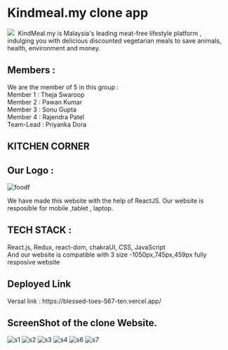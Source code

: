 <h1>Kindmeal.my clone app </h1>
<img src="https://www.kindmeal.my/images/logo-kindmeal.png"/>

<img src="" alt=""/>
KindMeal.my is Malaysia's leading meat-free lifestyle platform , indulging you with delicious discounted vegetarian meals to save animals, health, environment and money.

<h2>Members :</h2>

<p>
We are the member of 5 in this group :
 <br>
Member 1 : Theja Swaroop
  <br>
Member 2 : Pawan Kumar 
  <br>
Member 3 : Sonu Gupta
  <br>
Member 4 : Rajendra Patel
  <br>
Team-Lead : Priyanka Dora
</p>

<h2> KITCHEN CORNER</H2>

<h2>Our Logo :</h2>


![foodf](https://user-images.githubusercontent.com/105920094/200612352-d5d40575-2896-46b4-8632-b3aef0ed8875.jpg)

We have made this website with the help of ReactJS.
Our website is resposible for mobile ,tablet , laptop.

<h2>TECH STACK :</h3>
<p>
React.js, Redux, react-dom, chakraUI, CSS, JavaScript 
</br>
And our website is compatible with 3 size -1050px,745px,459px 
fully resposive website
</p>

<h2>Deployed Link </h2>
<p>Versal link : https://blessed-toes-567-ten.vercel.app/</p>

<h2>ScreenShot of the clone Website.</h2>

![s1](https://user-images.githubusercontent.com/105920094/201532839-36a7bb13-512a-40cf-a463-276991abb001.png)
![s2](https://user-images.githubusercontent.com/105920094/201532841-d75eb24d-19c5-4252-8b50-3f185e54936b.png)
![s3](https://user-images.githubusercontent.com/105920094/201532853-f9f60e54-c65d-4df4-82a4-168cd9a153a8.png)
![s4](https://user-images.githubusercontent.com/105920094/201532857-9df362d7-f12e-49e6-a75f-0e0e9272c080.png)
![s6](https://user-images.githubusercontent.com/105920094/201533034-d9670ada-285d-4bfa-b9b3-bbbfc7093d03.png)
![s7](https://user-images.githubusercontent.com/105920094/201533042-27494eca-cca3-415c-ac8f-313422a7c6ad.png)


